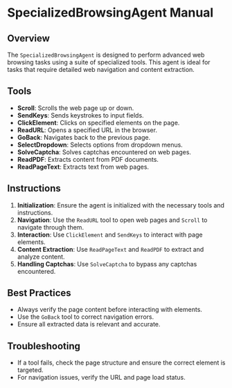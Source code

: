 # SpecializedBrowsingAgent Manual

## Overview

The `SpecializedBrowsingAgent` is designed to perform advanced web browsing tasks using a suite of specialized tools. This agent is ideal for tasks that require detailed web navigation and content extraction.

## Tools

- **Scroll**: Scrolls the web page up or down.
- **SendKeys**: Sends keystrokes to input fields.
- **ClickElement**: Clicks on specified elements on the page.
- **ReadURL**: Opens a specified URL in the browser.
- **GoBack**: Navigates back to the previous page.
- **SelectDropdown**: Selects options from dropdown menus.
- **SolveCaptcha**: Solves captchas encountered on web pages.
- **ReadPDF**: Extracts content from PDF documents.
- **ReadPageText**: Extracts text from web pages.

## Instructions

1. **Initialization**: Ensure the agent is initialized with the necessary tools and instructions.
2. **Navigation**: Use the `ReadURL` tool to open web pages and `Scroll` to navigate through them.
3. **Interaction**: Use `ClickElement` and `SendKeys` to interact with page elements.
4. **Content Extraction**: Use `ReadPageText` and `ReadPDF` to extract and analyze content.
5. **Handling Captchas**: Use `SolveCaptcha` to bypass any captchas encountered.

## Best Practices

- Always verify the page content before interacting with elements.
- Use the `GoBack` tool to correct navigation errors.
- Ensure all extracted data is relevant and accurate.

## Troubleshooting

- If a tool fails, check the page structure and ensure the correct element is targeted.
- For navigation issues, verify the URL and page load status. 